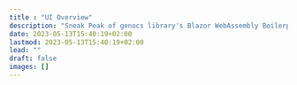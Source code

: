 ```yaml
---
title : "UI Overview"
description: "Sneak Peak of genocs library's Blazor WebAssembly Boilerplate."
date: 2023-05-13T15:40:19+02:00
lastmod: 2023-05-13T15:40:19+02:00
lead: ""
draft: false
images: []
---
```

